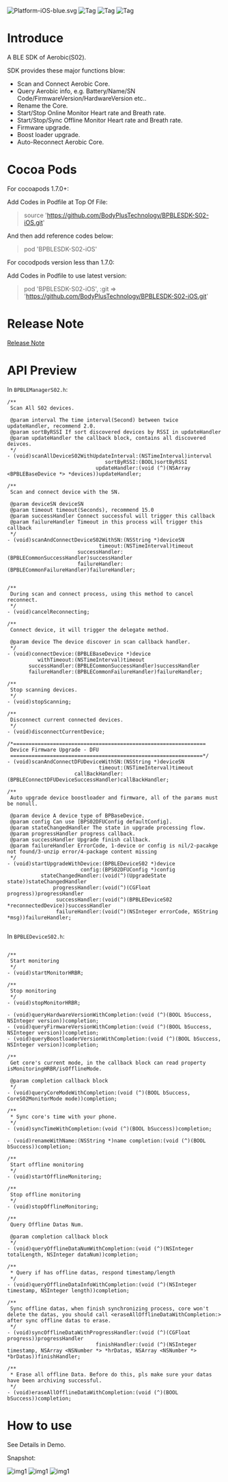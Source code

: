 ![Platform-iOS-blue.svg](https://img.shields.io/badge/Platform-iOS-blue.svg) ![Tag](https://img.shields.io/badge/Support-9.0-green.svg) ![Tag](https://img.shields.io/badge/Build-Swift4.2-orange.svg) ![Tag](https://img.shields.io/badge/CocoaPods-Support-brightgreen.svg)

# Introduce

A BLE SDK of Aerobic(S02).

SDK provides these major functions blow:

* Scan and Connect Aerobic Core.
* Query Aerobic info, e.g. Battery/Name/SN Code/FirmwareVersion/HardwareVersion etc..
* Rename the Core.
* Start/Stop Online Monitor Heart rate and Breath rate.
* Start/Stop/Sync Offline Monitor Heart rate and Breath rate.
* Firmware upgrade.
* Boost loader upgrade.
* Auto-Reconnect Aerobic Core.

# Cocoa Pods 

For cocoapods 1.7.0+:

Add Codes in Podfile at Top Of File:

> source 'https://github.com/BodyPlusTechnology/BPBLESDK-S02-iOS.git'

And then add reference codes below:

> pod 'BPBLESDK-S02-iOS'

For cocodpods version less than 1.7.0:

Add Codes in Podfile to use latest version:

> pod 'BPBLESDK-S02-iOS', :git => 'https://github.com/BodyPlusTechnology/BPBLESDK-S02-iOS.git'


# Release Note 

[Release Note](ReleaseNote.md)

# API Preview

In `BPBLEManagerS02.h`:

```objc
/**
 Scan All S02 devices.

 @param interval The time interval(Second) between twice updateHandler, recommend 2.0.
 @param sortByRSSI If sort discovered devices by RSSI in updateHandler
 @param updateHandler the callback block, contains all discovered deivces.
 */
- (void)scanAllDeviceS02WithUpdateInterval:(NSTimeInterval)interval
                                sortByRSSI:(BOOL)sortByRSSI
                             updateHandler:(void (^)(NSArray <BPBLEBaseDevice *> *devices))updateHandler;

/**
 Scan and connect device with the SN.

 @param deviceSN deviceSN
 @param timeout timeout(Seconds), recommend 15.0
 @param successHandler Connect successful will trigger this callback
 @param failureHandler Timeout in this process will trigger this callback
 */
- (void)scanAndConnectDeviceS02WithSN:(NSString *)deviceSN
                              timeout:(NSTimeInterval)timeout
                       successHandler:(BPBLECommonSuccessHandler)successHandler
                       failureHandler:(BPBLECommonFailureHandler)failureHandler;


/**
 During scan and connect process, using this method to cancel reconnect.
 */
- (void)cancelReconnecting;

/**
 Connect device, it will trigger the delegate method.

 @param device The device discover in scan callback handler.
 */
- (void)connectDevice:(BPBLEBaseDevice *)device
          withTimeout:(NSTimeInterval)timeout
       successHandler:(BPBLECommonSuccessHandler)successHandler
       failureHandler:(BPBLECommonFailureHandler)failureHandler;

/**
 Stop scanning devices.
 */
- (void)stopScanning;

/**
 Disconnect current connected devices.
 */
- (void)disconnectCurrentDevice;

/*===============================================================
 Device Firmware Upgrade - DFU
 ===============================================================*/
- (void)scanAndConnectDFUDeviceWithSN:(NSString *)deviceSN
                              timeout:(NSTimeInterval)timeout
                      callBackHandler:(BPBLEConnectDFUDeviceSuccessHandler)callBackHandler;

/**
 Auto upgrade device boostloader and firmware, all of the params must be nonull.
 
 @param device A device type of BPBaseDevice.
 @param config Can use [BPS02DFUConfig defaultConfig].
 @param stateChangedHandler The state in upgrade processing flow.
 @param progressHandler progress callback.
 @param successHandler Upgrade finish callback.
 @param failureHandler ErrorCode, 1-device or config is nil/2-pacakge not found/3-unzip error/4-package content missing
 */
- (void)startUpgradeWithDevice:(BPBLEDeviceS02 *)device
                        config:(BPS02DFUConfig *)config
           stateChangedHandler:(void(^)(UpgradeState state))stateChangedHandler
               progressHandler:(void(^)(CGFloat progress))progressHandler
                successHandler:(void(^)(BPBLEDeviceS02 *reconnectedDevice))successHandler
                failureHandler:(void(^)(NSInteger errorCode, NSString *msg))failureHandler;
                
```

In `BPBLEDeviceS02.h`:

```objc

/**
 Start monitoring
 */
- (void)startMonitorHRBR;

/**
 Stop monitoring
 */
- (void)stopMonitorHRBR;

- (void)queryHardwareVersionWithCompletion:(void (^)(BOOL bSuccess, NSInteger version))completion;
- (void)queryFirmwareVersionWithCompletion:(void (^)(BOOL bSuccess, NSInteger version))completion;
- (void)queryBoostloaderVersionWithCompletion:(void (^)(BOOL bSuccess, NSInteger version))completion;

/**
 Get core's current mode, in the callback block can read property isMonitoringHRBR/isOfflineMode.

 @param completion callback block
 */
- (void)queryCoreModeWithCompletion:(void (^)(BOOL bSuccess, CoreS02MonitorMode mode))completion;

/**
 * Sync core's time with your phone.
 */
- (void)syncTimeWithCompletion:(void (^)(BOOL bSuccess))completion;

- (void)renameWithName:(NSString *)name completion:(void (^)(BOOL bSuccess))completion;

/**
 Start offline monitoring
 */
- (void)startOfflineMonitoring;

/**
 Stop offline monitoring
 */
- (void)stopOfflineMonitoring;

/**
 Query Offline Datas Num.
 
 @param completion callback block
 */
- (void)queryOfflineDataNumWithCompletion:(void (^)(NSInteger totalLength, NSInteger dataNum))completion;

/**
 * Query if has offline datas, respond timestamp/length
 */
- (void)queryOfflineDataInfoWithCompletion:(void (^)(NSInteger timestamp, NSInteger length))completion;

/**
 Sync offline datas, when finish synchronizing process, core won't delete the datas, you should call <eraseAllOfflineDataWithCompletion:> after sync offline datas to erase.
 */
- (void)syncOfflineDataWithProgressHandler:(void (^)(CGFloat progress))progressHandler
                             finishHandler:(void (^)(NSInteger timestamp, NSArray <NSNumber *> *hrDatas, NSArray <NSNumber *> *brDatas))finishHandler;

/**
 * Erase all offline Data. Before do this, pls make sure your datas have been archiving successful.
 */
- (void)eraseAllOfflineDataWithCompletion:(void (^)(BOOL bSuccess))completion;
```
# How to use

See Details in Demo.

Snapshot:

![img1](BPBLEDemo/Snapshot/demo-3.jpg)
![img1](BPBLEDemo/Snapshot/demo-2.jpg)
![img1](BPBLEDemo/Snapshot/demo-1.jpg)


 